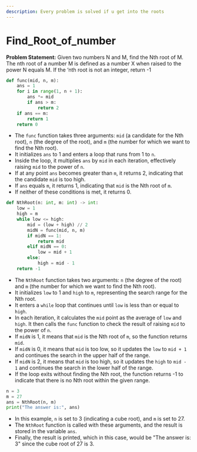 ```yaml
---
description: Every problem is solved if u get into the roots
---
```


# Find\_Root\_of\_number

**Problem Statement:** Given two numbers N and M, find the Nth root of M. The nth root of a number M is defined as a number X when raised to the power N equals M. If the ‘nth root is not an integer, return -1

```python
def func(mid, n, m):
    ans = 1
    for i in range(1, n + 1):
        ans *= mid
        if ans > m:
            return 2
    if ans == m:
        return 1
    return 0
```

* The `func` function takes three arguments: `mid` (a candidate for the Nth root), `n` (the degree of the root), and `m` (the number for which we want to find the Nth root).
* It initializes `ans` to 1 and enters a loop that runs from 1 to `n`.
* Inside the loop, it multiplies `ans` by `mid` in each iteration, effectively raising `mid` to the power of `n`.
* If at any point `ans` becomes greater than `m`, it returns 2, indicating that the candidate `mid` is too high.
* If `ans` equals `m`, it returns 1, indicating that `mid` is the Nth root of `m`.
* If neither of these conditions is met, it returns 0.

```python
def NthRoot(n: int, m: int) -> int:
    low = 1
    high = m
    while low <= high:
        mid = (low + high) // 2
        midN = func(mid, n, m)
        if midN == 1:
            return mid
        elif midN == 0:
            low = mid + 1
        else:
            high = mid - 1
    return -1
```

* The `NthRoot` function takes two arguments: `n` (the degree of the root) and `m` (the number for which we want to find the Nth root).
* It initializes `low` to 1 and `high` to `m`, representing the search range for the Nth root.
* It enters a `while` loop that continues until `low` is less than or equal to `high`.
* In each iteration, it calculates the `mid` point as the average of `low` and `high`. It then calls the `func` function to check the result of raising `mid` to the power of `n`.
* If `midN` is 1, it means that `mid` is the Nth root of `m`, so the function returns `mid`.
* If `midN` is 0, it means that `mid` is too low, so it updates the `low` to `mid + 1` and continues the search in the upper half of the range.
* If `midN` is 2, it means that `mid` is too high, so it updates the `high` to `mid - 1` and continues the search in the lower half of the range.
* If the loop exits without finding the Nth root, the function returns -1 to indicate that there is no Nth root within the given range.

```python
n = 3
m = 27
ans = NthRoot(n, m)
print("The answer is:", ans)
```

* In this example, `n` is set to 3 (indicating a cube root), and `m` is set to 27.
* The `NthRoot` function is called with these arguments, and the result is stored in the variable `ans`.
* Finally, the result is printed, which in this case, would be "The answer is: 3" since the cube root of 27 is 3.
